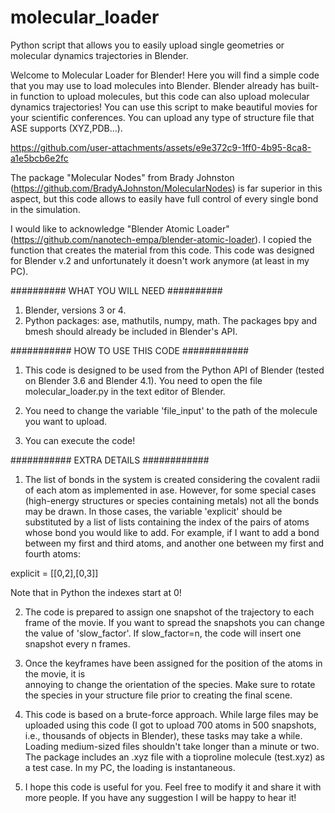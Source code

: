 # molecular_loader
Python script that allows you to easily upload single geometries or molecular dynamics trajectories in Blender.


Welcome to Molecular Loader for Blender! Here you will find a simple code that you may use to load molecules into Blender. Blender already has built-in function to upload molecules, but this code can also upload molecular dynamics trajectories! You can use this script to make beautiful movies for your scientific conferences. You can upload any type of structure file that ASE supports (XYZ,PDB...). 


https://github.com/user-attachments/assets/e9e372c9-1ff0-4b95-8ca8-a1e5bcb6e2fc



The package "Molecular Nodes" from Brady Johnston (https://github.com/BradyAJohnston/MolecularNodes) is far superior in this aspect, but this code allows to easily have full control of every single bond in the simulation. 

I would like to acknowledge "Blender Atomic Loader" (https://github.com/nanotech-empa/blender-atomic-loader). I copied the function that creates the material from this code. This code was designed for Blender v.2 and unfortunately it doesn't work anymore (at least in my PC).


##########    WHAT YOU WILL NEED   ##########

1. Blender, versions 3 or 4.
2. Python packages: ase, mathutils, numpy, math. The packages bpy and bmesh should already be included in Blender's API.


###########   HOW TO USE THIS CODE ############

1. This code is designed to be used from the Python API of Blender (tested on Blender 3.6 and Blender 4.1). You need to open the file molecular_loader.py in the text editor of Blender.

2. You need to change the variable 'file_input' to the path of the molecule you want to upload. 

3. You can execute the code!



###########   EXTRA DETAILS ############

1. The list of bonds in the system is created considering the covalent radii of each atom as implemented in ase. However, for some special cases (high-energy structures or species containing metals) not all the bonds may be drawn. In those cases, the variable 'explicit' should be substituted by a list of lists containing the index of the pairs of atoms whose bond you would like to add. For example, if I want to add a bond between my first and third atoms, and another one between my first and fourth atoms:

explicit = [[0,2],[0,3]]

Note that in Python the indexes start at 0!

2. The code is prepared to assign one snapshot of the trajectory to each frame of the movie. If you want to spread the snapshots you can change the value of 'slow_factor'. If slow_factor=n, the code will insert one snapshot every n frames. 

3. Once the keyframes have been assigned for the position of the atoms in the movie, it is  
annoying to change the orientation of the species. Make sure to rotate the species in your structure file prior to creating the final scene.

4. This code is based on a brute-force approach. While large files may be uploaded using this code (I got to upload 700 atoms in 500 snapshots, i.e., thousands of objects in Blender), these tasks may take a while. Loading medium-sized files shouldn't take longer than a minute or two. The package includes an .xyz file with a tioproline molecule (test.xyz) as a test case. In my PC, the loading is instantaneous. 

5. I hope this code is useful for you. Feel free to modify it and share it with more people. If you have any suggestion I will be happy to hear it!
